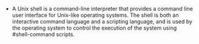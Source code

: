- A Unix shell is a command-line interpreter that provides a command line user interface for Unix-like operating systems. The shell is both an interactive command language and a scripting language, and is used by the operating system to control the execution of the system using #shell-command scripts.